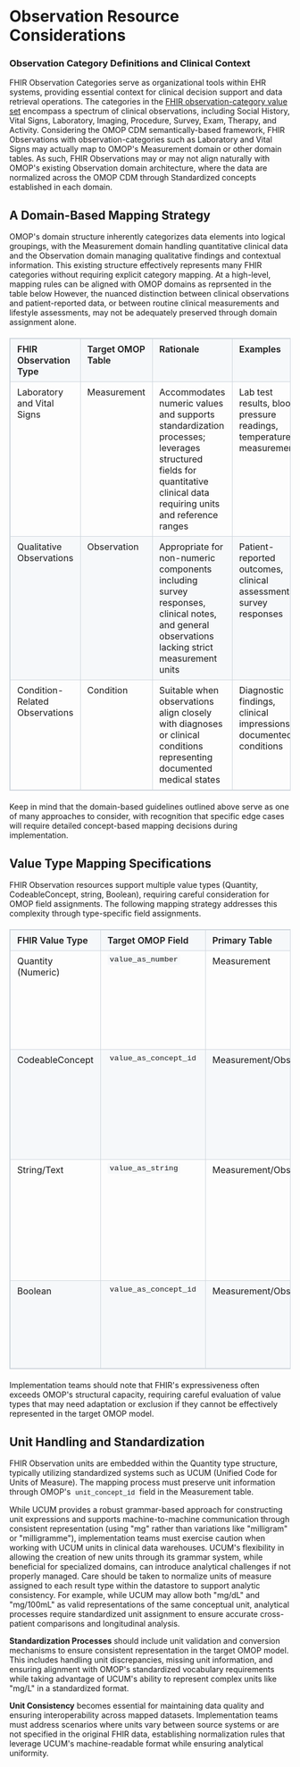 # Observation Resource Considerations
### Observation Category Definitions and Clinical Context
FHIR Observation Categories serve as organizational tools within EHR systems, providing essential context for clinical decision support and data retrieval operations. The categories in the [FHIR observation-category value set](https://www.hl7.org/fhir/R4B/codesystem-observation-category.html) encompass a spectrum of clinical observations, including Social History, Vital Signs, Laboratory, Imaging, Procedure, Survey, Exam, Therapy, and Activity. Considering the OMOP CDM semantically-based framework, FHIR Observations with observation-categories such as Laboratory and Vital Signs may actually map to OMOP's Measurement domain or other domain tables. As such, FHIR Observations may or may not align naturally with OMOP's existing Observation domain architecture, where the data are normalized across the OMOP CDM through Standardized concepts established in each domain. 

## A Domain-Based Mapping Strategy
OMOP's domain structure inherently categorizes data elements into logical groupings, with the Measurement domain handling quantitative clinical data and the Observation domain managing qualitative findings and contextual information. This existing structure effectively represents many FHIR categories without requiring explicit category mapping. At a high-level, mapping rules can be aligned with OMOP domains as reprsented in the table below However, the nuanced distinction between clinical observations and patient-reported data, or between routine clinical measurements and lifestyle assessments, may not be adequately preserved through domain assignment alone. 

<style>
    table {
        border-collapse: collapse;
        width: 100%;
        margin: 20px 0;
        border: 1px solid #d0d7de;
    }
    
    th, td {
        border: 1px solid #d0d7de;
        padding: 8px 12px;
        text-align: left;
        vertical-align: top;
    }
    
    th {
        background-color: #f6f8fa;
        font-weight: 600;
    }
    
    tr:nth-child(even) {
        background-color: #f6f8fa;
    }
    
    code {
        background-color: #f6f8fa;
        border-radius: 3px;
        padding: 2px 4px;
        font-family: 'SFMono-Regular', Consolas, 'Liberation Mono', Menlo, monospace;
        font-size: 85%;
    }
</style>

<table>
    <thead>
        <tr>
            <th>FHIR Observation Type</th>
            <th>Target OMOP Table</th>
            <th>Rationale</th>
            <th>Examples</th>
        </tr>
    </thead>
    <tbody>
        <tr>
            <td>Laboratory and Vital Signs</td>
            <td>Measurement</td>
            <td>Accommodates numeric values and supports standardization processes; leverages structured fields for quantitative clinical data requiring units and reference ranges</td>
            <td>Lab test results, blood pressure readings, temperature measurements</td>
        </tr>
        <tr>
            <td>Qualitative Observations</td>
            <td>Observation</td>
            <td>Appropriate for non-numeric components including survey responses, clinical notes, and general observations lacking strict measurement units</td>
            <td>Patient-reported outcomes, clinical assessments, survey responses</td>
        </tr>
        <tr>
            <td>Condition-Related Observations</td>
            <td>Condition</td>
            <td>Suitable when observations align closely with diagnoses or clinical conditions representing documented medical states</td>
            <td>Diagnostic findings, clinical impressions, documented conditions</td>
        </tr>
    </tbody>
</table>

Keep in mind that the domain-based guidelines outlined above serve as one of many approaches to consider, with recognition that specific edge cases will require detailed concept-based mapping decisions during implementation.

## Value Type Mapping Specifications

FHIR Observation resources support multiple value types (Quantity, CodeableConcept, string, Boolean), requiring careful consideration for OMOP field assignments. The following mapping strategy addresses this complexity through type-specific field assignments.

<table>
    <thead>
        <tr>
            <th>FHIR Value Type</th>
            <th>Target OMOP Field</th>
            <th>Primary Table</th>
            <th>Description</th>
            <th>Examples</th>
        </tr>
    </thead>
    <tbody>
        <tr>
            <td>Quantity (Numeric)</td>
            <td><code>value_as_number</code></td>
            <td>Measurement</td>
            <td>Preserves quantitative nature of clinical measurements while maintaining data integrity</td>
            <td>Laboratory test results, vital sign measurements, dosage amounts</td>
        </tr>
        <tr>
            <td>CodeableConcept</td>
            <td><code>value_as_concept_id</code></td>
            <td>Measurement/Observation</td>
            <td>Ensures semantic consistency and enables standardized clinical queries using standardized terminologies</td>
            <td>SNOMED CT codes, LOINC codes, ICD-10 codes</td>
        </tr>
        <tr>
            <td>String/Text</td>
            <td><code>value_as_string</code></td>
            <td>Measurement/Observation</td>
            <td>Maintains descriptive clinical information that cannot be effectively represented through numeric or coded values</td>
            <td>Patient-reported descriptions, free-text observations, clinical notes</td>
        </tr>
        <tr>
            <td>Boolean</td>
            <td><code>value_as_concept_id</code></td>
            <td>Measurement/Observation</td>
            <td>Typically mapped to standardized Yes/No concepts in OMOP vocabulary</td>
            <td>Presence/absence indicators, binary clinical assessments</td>
        </tr>
    </tbody>
</table>

Implementation teams should note that FHIR's expressiveness often exceeds OMOP's structural capacity, requiring careful evaluation of value types that may need adaptation or exclusion if they cannot be effectively represented in the target OMOP model.

## Unit Handling and Standardization
FHIR Observation units are embedded within the Quantity type structure, typically utilizing standardized systems such as UCUM (Unified Code for Units of Measure). The mapping process must preserve unit information through OMOP's `unit_concept_id` field in the Measurement table.

While UCUM provides a robust grammar-based approach for constructing unit expressions and supports machine-to-machine communication through consistent representation (using "mg" rather than variations like "milligram" or "milligramme"), implementation teams must exercise caution when working with UCUM units in clinical data warehouses. UCUM's flexibility in allowing the creation of new units through its grammar system, while beneficial for specialized domains, can introduce analytical challenges if not properly managed. Care should be taken to normalize units of measure assigned to each result type within the datastore to support analytic consistency. For example, while UCUM may allow both "mg/dL" and "mg/100mL" as valid representations of the same conceptual unit, analytical processes require standardized unit assignment to ensure accurate cross-patient comparisons and longitudinal analysis.

**Standardization Processes** should include unit validation and conversion mechanisms to ensure consistent representation in the target OMOP model. This includes handling unit discrepancies, missing unit information, and ensuring alignment with OMOP's standardized vocabulary requirements while taking advantage of UCUM's ability to represent complex units like "mg/L" in a standardized format.

**Unit Consistency** becomes essential for maintaining data quality and ensuring interoperability across mapped datasets. Implementation teams must address scenarios where units vary between source systems or are not specified in the original FHIR data, establishing normalization rules that leverage UCUM's machine-readable format while ensuring analytical uniformity.
